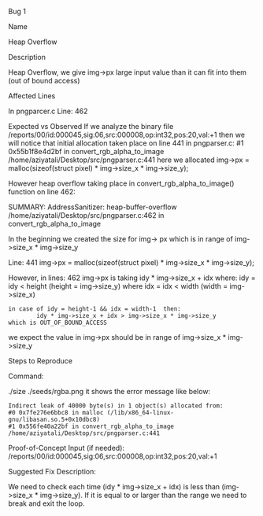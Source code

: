 Bug 1 

Name 

Heap Overflow 

Description 

Heap Overflow, we give img->px large input value than it can fit into them (out of bound access) 

Affected Lines 

In pngparcer.c Line: 462

Expected vs Observed 
If we analyze the binary file /reports/00/id:000045,sig:06,src:000008,op:int32,pos:20,val:+1
then we will notice that initial allocation taken place on line 441 in pngparser.c:
    #1 0x55b1f8e4d2bf in convert_rgb_alpha_to_image /home/aziyatali/Desktop/src/pngparser.c:441
here we allocated   img->px = malloc(sizeof(struct pixel) * img->size_x * img->size_y);

However heap overflow taking place in convert_rgb_alpha_to_image() function on line 462:

SUMMARY: AddressSanitizer: heap-buffer-overflow /home/aziyatali/Desktop/src/pngparser.c:462 in convert_rgb_alpha_to_image

In the beginning we created the size for img-> px which is in range of img->size_x * img->size_y 

Line: 441 
img->px = malloc(sizeof(struct pixel) * img->size_x * img->size_y);

However, in lines: 462 img->px is taking 
			idy * img->size_x + idx
	where: idy = idy < height (height = img->size_y)
	where  idx = idx < width (width = img->size_x)
	
	in case of idy = height-1 && idx = width-1  then:
			idy * img->size_x + idx > img->size_x * img->size_y
	which is OUT_OF_BOUND_ACCESS

we expect the value in img->px should be in range of img->size_x * img->size_y
			

Steps to Reproduce 

Command: 

./size ./seeds/rgba.png 
it shows the error message like below:

    Indirect leak of 40000 byte(s) in 1 object(s) allocated from:
    #0 0x7fe276e6bbc8 in malloc (/lib/x86_64-linux-gnu/libasan.so.5+0x10dbc8)
    #1 0x556fe40a22bf in convert_rgb_alpha_to_image /home/aziyatali/Desktop/src/pngparser.c:441

Proof-of-Concept Input (if needed): 
/reports/00/id:000045,sig:06,src:000008,op:int32,pos:20,val:+1


 

Suggested Fix Description: 

We need to check each time (idy * img->size_x + idx) is less than (img->size_x * img->size_y). 
If it is equal to or larger than the range we need to break and exit the loop. 

